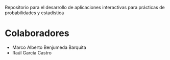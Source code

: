 Repositorio para el desarrollo de aplicaciones interactivas para prácticas de probabilidades y estadística

# Colaboradores

* Marco Alberto Benjumeda Barquita  
* Raúl García Castro
